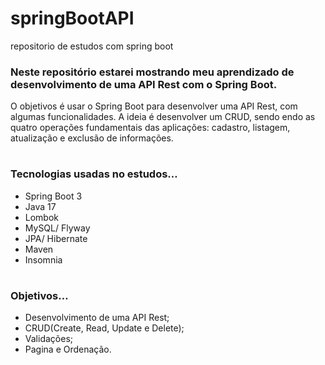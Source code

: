 # springBootAPI 
 repositorio de estudos com spring boot

###  Neste repositório estarei mostrando meu aprendizado de desenvolvimento de uma API Rest com o Spring Boot.

O objetivos é usar o Spring Boot para desenvolver uma API Rest, com algumas funcionalidades. 
A ideia é desenvolver um CRUD, sendo endo as quatro operações fundamentais das aplicações:
cadastro, listagem, atualização e exclusão de informações.
#
### Tecnologias usadas no estudos…

- Spring Boot 3
- Java 17
- Lombok
- MySQL/ Flyway
- JPA/ Hibernate
- Maven
- Insomnia

#
### Objetivos…

- Desenvolvimento de uma API Rest;
- CRUD(Create, Read, Update e Delete);
- Validações;
- Pagina e Ordenação.

